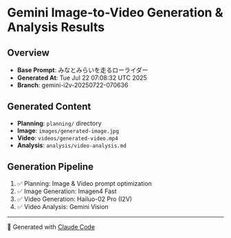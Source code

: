 # Gemini Image-to-Video Generation & Analysis Results

## Overview
- **Base Prompt**: みなとみらいを走るローライダー
- **Generated At**: Tue Jul 22 07:08:32 UTC 2025
- **Branch**: gemini-i2v-20250722-070636

## Generated Content
- **Planning**: `planning/` directory
- **Image**: `images/generated-image.jpg`
- **Video**: `videos/generated-video.mp4`
- **Analysis**: `analysis/video-analysis.md`

## Generation Pipeline
1. ✅ Planning: Image & Video prompt optimization
2. ✅ Image Generation: Imagen4 Fast
3. ✅ Video Generation: Hailuo-02 Pro (I2V)
4. ✅ Video Analysis: Gemini Vision

---
🤖 Generated with [Claude Code](https://claude.ai/code)
